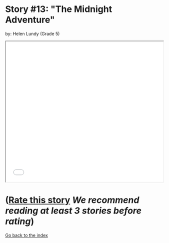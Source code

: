 # Story #13: "The Midnight Adventure"
by: Helen Lundy (Grade 5)


<iframe src="../stories/13_The Midnight adventure.html" height="450px" width="100%"> </iframe>

# ([Rate this story](https://forms.gle/zbTTGuidhwvabMLT9) *We recommend reading at least 3 stories before rating*)

[Go back to the index](../index.md)

